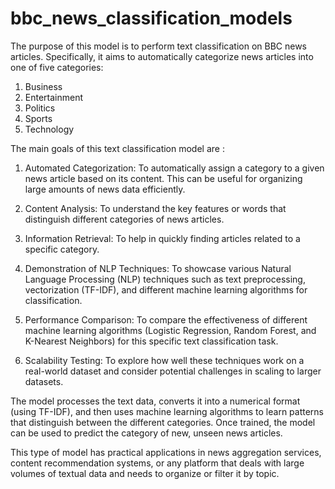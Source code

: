 # bbc_news_classification_models
The purpose of this model is to perform text classification on BBC news articles.  Specifically, it aims to automatically categorize news articles into one of five categories:  
1. Business
2. Entertainment
3. Politics 
4. Sports 
5. Technology

The main goals of this text classification model are :

1. Automated Categorization: To automatically assign a category to a given news article based on its content. 
This can be useful for organizing large amounts of news data efficiently.

2. Content Analysis: To understand the key features or words that distinguish different categories of news articles.

3. Information Retrieval: To help in quickly finding articles related to a specific category.

4. Demonstration of NLP Techniques: To showcase various Natural Language Processing (NLP) techniques such as text preprocessing, 
vectorization (TF-IDF), 
and different machine learning algorithms for classification.

5. Performance Comparison: To compare the effectiveness of different machine learning algorithms 
(Logistic Regression, Random Forest, and K-Nearest Neighbors) for this specific text classification task.

6. Scalability Testing: To explore how well these techniques work on a real-world dataset and consider potential challenges in scaling to larger datasets.

The model processes the text data, converts it into a numerical format (using TF-IDF), 
and then uses machine learning algorithms to learn patterns that distinguish between the different categories. 
Once trained, the model can be used to predict the category of new, unseen news articles.

This type of model has practical applications in news aggregation services, content recommendation systems, 
or any platform that deals with large volumes of textual data and needs to organize or filter it by topic.

